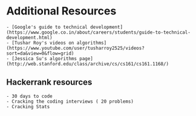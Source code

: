 # Additional Resources
    - [Google's guide to technical development](https://www.google.co.in/about/careers/students/guide-to-technical-development.html)
    - [Tushar Roy's videos on algorithms](https://www.youtube.com/user/tusharroy2525/videos?sort=da&view=0&flow=grid)
    - [Jessica Su's algorithms page](http://web.stanford.edu/class/archive/cs/cs161/cs161.1168/)
    
   ## Hackerrank resources
    - 30 days to code
    - Cracking the coding interviews ( 20 problems)
    - Cracking Stats
